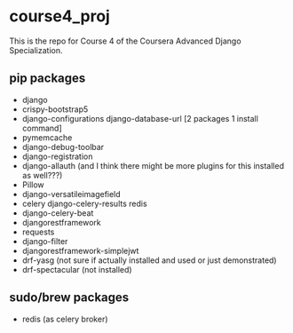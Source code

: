 # course4_proj

This is the repo for Course 4 of the Coursera Advanced Django Specialization.

## pip packages
- django
- crispy-bootstrap5
- django-configurations django-database-url [2 packages 1 install command]
- pymemcache
- django-debug-toolbar
- django-registration
- django-allauth (and I think there might be more plugins for this installed as well???)
- Pillow
- django-versatileimagefield
- celery django-celery-results redis
- django-celery-beat
- djangorestframework
- requests
- django-filter
- djangorestframework-simplejwt
- drf-yasg (not sure if actually installed and used or just demonstrated)
- drf-spectacular (not installed)

## sudo/brew packages
- redis (as celery broker)
